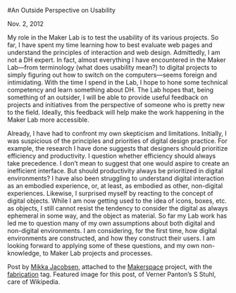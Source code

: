 #An Outside Perspective on Usability

Nov. 2, 2012

<p>My role in the Maker Lab is to test the usability of its various projects. So far, I have spent my time learning how to best evaluate web pages and understand the principles of interaction and web design. Admittedly, I am not a DH expert. In fact, almost everything I have encountered in the Maker Lab&#8212;from terminology (what does usability mean?) to digital projects to simply figuring out how to switch on the computers&#8212;seems foreign and intimidating. With the time I spend in the Lab, I hope to hone some technical competency and learn something about DH. The Lab hopes that, being something of an outsider, I will be able to provide useful feedback on projects and initiatives from the perspective of someone who is pretty new to the field. Ideally, this feedback will help make the work happening in the Maker Lab more accessible.</p>
<p>Already, I have had to confront my own skepticism and limitations. Initially, I was suspicious of the principles and priorities of digital design practice. For example, the research I have done suggests that designers should prioritize efficiency and productivity. I question whether efficiency should always take precedence.</span> I don’t mean to suggest that one would aspire to create an inefficient interface. But <span class="pullquote">should productivity always be prioritized in digital environments?</span> I have also been struggling to understand digital interaction as an embodied experience, or, at least, as embodied as other, non-digital experiences. Likewise, I surprised myself by reacting to the concept of digital objects. While I am now getting used to the idea of icons, boxes, etc. as objects, I still cannot resist the tendency to consider the digital as always ephemeral in some way, and the object as material. So far my Lab work has led me to question many of my own assumptions about both digital and non-digital environments. I am considering, for the first time, how digital environments are constructed, and how they construct their users. I am looking forward to applying some of these questions, and my own non-knowledge, to Maker Lab projects and processes.</p>
<p>Post by <a title="learn more" href="http://maker.uvic.ca/author/mikka/">Mikka Jacobsen</a>, attached to the <a title="learn more" href="http://maker.uvic.ca/category/makerspace/">Makerspace</a> project, with the <a href="http://maker.uvic.ca/tag/fabrication" title="learn more">fabrication</a> tag. Featured image for this post, of Verner Panton&#8217;s S Stuhl, care of Wikipedia.  </p>
